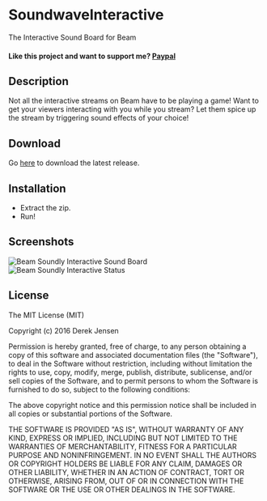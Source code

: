 # SoundwaveInteractive
The Interactive Sound Board for Beam
#### Like this project and want to support me? [Paypal](https://www.paypal.com/cgi-bin/webscr?cmd=_s-xclick&hosted_button_id=6DFKBUF4QQU9C)

## Description
Not all the interactive streams on Beam have to be playing a game!
Want to get your viewers interacting with you while you stream?
Let them spice up the stream by triggering sound effects of your choice!

## Download
Go [here](https://github.com/Leviathan5/BeamSoundlyInteractive/releases) to download the latest release.

## Installation
* Extract the zip.
* Run!

## Screenshots
![Beam Soundly Interactive Sound Board](http://i.imgur.com/HOTeKFw.png)
![Beam Soundly Interactive Status](http://i.imgur.com/XZF8OhF.png)

## License
The MIT License (MIT)

Copyright (c) 2016 Derek Jensen

Permission is hereby granted, free of charge, to any person obtaining a copy
of this software and associated documentation files (the "Software"), to deal
in the Software without restriction, including without limitation the rights
to use, copy, modify, merge, publish, distribute, sublicense, and/or sell
copies of the Software, and to permit persons to whom the Software is
furnished to do so, subject to the following conditions:

The above copyright notice and this permission notice shall be included in all
copies or substantial portions of the Software.

THE SOFTWARE IS PROVIDED "AS IS", WITHOUT WARRANTY OF ANY KIND, EXPRESS OR
IMPLIED, INCLUDING BUT NOT LIMITED TO THE WARRANTIES OF MERCHANTABILITY,
FITNESS FOR A PARTICULAR PURPOSE AND NONINFRINGEMENT. IN NO EVENT SHALL THE
AUTHORS OR COPYRIGHT HOLDERS BE LIABLE FOR ANY CLAIM, DAMAGES OR OTHER
LIABILITY, WHETHER IN AN ACTION OF CONTRACT, TORT OR OTHERWISE, ARISING FROM,
OUT OF OR IN CONNECTION WITH THE SOFTWARE OR THE USE OR OTHER DEALINGS IN THE
SOFTWARE.
